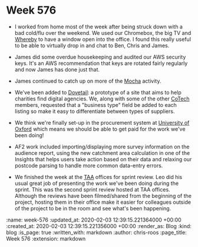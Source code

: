 Week 576
========

- I worked from home most of the week after being struck down with a bad cold/flu over the weekend. We used our Chromebox, the big TV and [Whereby][whereby] to have a window open into the office. I found this really useful to be able to virtually drop in and chat to Ben, Chris and James.

- James did some overdue housekeeping and audited our AWS security keys. It's an AWS recommendation that keys are rotated fairly regularly and now James has done just that.

- James continued to catch up on more of the [Mocha][mocha] activity.

- We've been added to [Dovetail][dovetail]: a prototype of a site that aims to help charities find digital agencies. We, along with some of the other [CoTech][cotech] members, requested that a "business type" field be added to each listing so make it easy to differentiate between types of suppliers.

- We think we're finally set-up in the procurement system at [University of Oxford][oxford-university] which means we should be able to get paid for the work we've been doing!

- AF2 work included importing/displaying more survey information on the audience report, using the new catchment area calculation in one of the Insights that helps users take action based on their data and relaxing our postcode parsing to handle more common data-entry errors.

- We finished the week at the [TAA][taa] offices for sprint review. Leo did his usual great job of presenting the work we've been doing during the sprint. This was the second sprint review hosted at TAA offices. Although the reviews have been filmed/shared from the beginning of the project, hosting them in their office make it easier for colleagues outside of the project to be in the room and see what's been happening.

[cotech]: https://www.coops.tech/
[dovetail]: https://dovetailapp.webflow.io/
[mocha]: https://github.com/freerange/mocha
[oxford-university]: http://www.ox.ac.uk/
[taa]: https://www.theaudienceagency.org/
[whereby]: https://whereby.com/

:name: week-576
:updated_at: 2020-02-03 12:39:15.221364000 +00:00
:created_at: 2020-02-03 12:39:15.221356000 +00:00
:render_as: Blog
:kind: blog
:is_page: true
:written_with: markdown
:author: chris-roos
:page_title: Week 576
:extension: markdown
